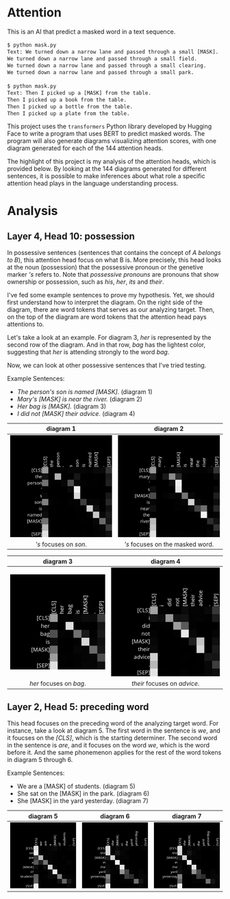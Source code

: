 # Attention
This is an AI that predict a masked word in a text sequence.   

```
$ python mask.py
Text: We turned down a narrow lane and passed through a small [MASK].
We turned down a narrow lane and passed through a small field.
We turned down a narrow lane and passed through a small clearing.
We turned down a narrow lane and passed through a small park.

$ python mask.py
Text: Then I picked up a [MASK] from the table.
Then I picked up a book from the table.
Then I picked up a bottle from the table.
Then I picked up a plate from the table.
```

This project uses the ```transformers``` Python library developed by Hugging Face to write a program that uses BERT to predict masked words. The program will also generate diagrams visualizing attention scores, with one diagram generated for each of the 144 attention heads.  

The highlight of this project is my analysis of the attention heads, which is provided below. By looking at the 144 diagrams generated for different sentences, it is possible to make inferences about what role a specific attention head plays in the language understanding process.  

# Analysis

## Layer 4, Head 10: possession
In possessive sentences (sentences that contains the concept of *A belongs to B*), 
this attention head focus on what B is. More precisely, this head looks at the noun (possession) that the possessive pronoun or the genetive marker *'s* refers to. Note that *possessive pronouns* are pronouns that show ownership or possession, such as *his*, *her*, *its* and *their*. 

I've fed some example sentences to prove my hypothesis. Yet, we should first understand how to interpret the diagram. On the right side of the diagram, there are word tokens that serves as our analyzing target. Then, on the top of the diagram are word tokens that the attention head pays attentions to.  

Let's take a look at an example. For diagram 3, *her* is represented by the second row of the diagram. And in that row, *bag* has the lightest color, suggesting that *her* is attending strongly to the word *bag*.

Now, we can look at other possessive sentences that I've tried testing.  

Example Sentences:
- *The person's son is named [MASK]*. (diagram 1)
- *Mary's [MASK] is near the river.* (diagram 2)
- *Her bag is [MASK].* (diagram 3)
- *I did not [MASK] their advice.* (diagram 4)

| diagram 1 | diagram 2 |
| :-------: | :-------: |
| ![diagram 1](assets/images/image.png) | ![diagram 2](assets/images/image-2.png) |
| *'s* focuses on *son*. | *'s* focuses on the masked word. |
    
  
| diagram 3 | diagram 4 |
| :-------: | :-------: |
| ![diagram 3](assets/images/image-1.png) | ![diagram 4](assets/images/image-3.png) |
| *her* focuses on *bag*. | *their* focuses on *advice*. |


## Layer 2, Head 5: preceding word
This head focuses on the preceding word of the analyzing target word. For instance, take a look at diagram 5. The first word in the sentence is *we*, and it foucses on the *[CLS]*, which is the starting determiner. The second word in the sentence is *are*, and it focuses on the word *we*, which is the word before it. And the same phonemenon applies for the rest of the word tokens in diagram 5 through 6.

Example Sentences:
- We are a [MASK] of students. (diagram 5)
- She sat on the [MASK] in the park. (diagram 6)
- She [MASK] in the yard yesterday. (diagram 7)

| diagram 5 | diagram 6 | diagram 7 |
| :-------: | :-------: | :-------: |
| ![diagram 5](assets/images/image-4.png) | ![diagram 6](assets/images/image-5.png) |![diagram 7](assets/images/image-6.png) |
